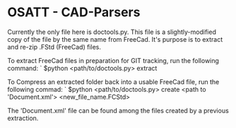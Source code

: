 OSATT - CAD-Parsers
=====

Currently the only file here is doctools.py.  This file is a slightly-modified
copy of the file by the same name from FreeCad.  It's purpose is to extract and 
re-zip .FStd (FreeCad) files.

To extract FreeCad files in preparation for GIT tracking, run the following command:
  ` $python <path/to/doctools.py> extract <name of FreeCad file> <desired output folder>


To Compress an extracted folder back into a usable FreeCad file, run the following commad:
  ` $python <path/to/doctools.py> create <path to 'Document.xml'> <new_file_name.FCStd>

The 'Document.xml' file can be found among the files created by a previous extraction.
